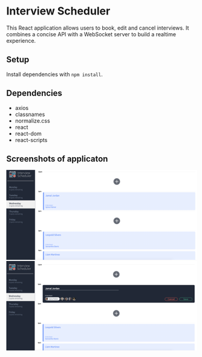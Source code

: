 # Interview Scheduler

This React application allows users to book, edit and cancel interviews. It combines a concise API with a WebSocket server to build a realtime experience.

## Setup

Install dependencies with `npm install`.

## Dependencies

- axios
- classnames
- normalize.css
- react
- react-dom
- react-scripts

## Screenshots of applicaton

!["Scheduler Home View"](https://github.com/Flora-manda/scheduler/blob/master/public/Docs/Scheduler%20Home%20View.png?raw=true)
!["Scheduler Edit View"](https://github.com/Flora-manda/scheduler/blob/master/public/Docs/Scheduler%20Home%20Edit%20View.png?raw=true)
